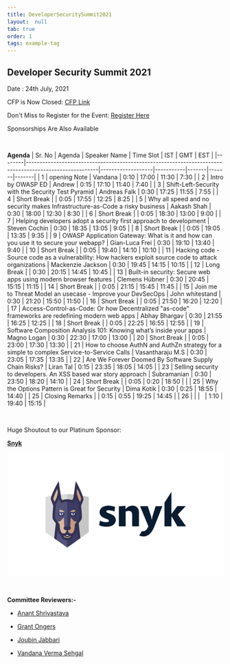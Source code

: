 ```yaml
---
title: DeveloperSecuritySummit2021
layout:  null
tab: true
order: 1
tags: example-tag
---
```


## Developer Security Summit 2021

Date : 24th July, 2021


CFP is Now Closed: [CFP Link](https://owasp.submittable.com/submit/196834/owasp-appsec-days-developer-security-summit-2021)


Don't Miss to Register for the Event: [Register Here](https://www.eventbrite.com/e/appsec-days-owasp-developer-security-summit-2021-tickets-153345649967)


Sponsorships Are Also Available

<br>

**Agenda**
| Sr. No | Agenda                                                                                                 | Speaker Name      | Time Slot | IST   | GMT   | EST   |
|--------|--------------------------------------------------------------------------------------------------------|-------------------|-----------|-------|-------|-------|
| 1      | opening Note                                                                                           | Vandana           | 0:10      | 17:00 | 11:30 | 7:30  |
| 2      | Intro by OWASP ED                                                                                      | Andrew            | 0:15      | 17:10 | 11:40 | 7:40  |
| 3      | Shift-Left-Security with the Security Test Pyramid                                                     | Andreas Falk      | 0:30      | 17:25 | 11:55 | 7:55  |
| 4      | Short Break                                                                                            |                   | 0:05      | 17:55 | 12:25 | 8:25  |
| 5      | Why all speed and no security makes Infrastructure-as-Code a risky business                            | Aakash Shah       | 0:30      | 18:00 | 12:30 | 8:30  |
| 6      | Short Break                                                                                            |                   | 0:05      | 18:30 | 13:00 | 9:00  |
| 7      | Helping developers adopt a security first approach to development                                      | Steven Cochin     | 0:30      | 18:35 | 13:05 | 9:05  |
| 8      | Short Break                                                                                            |                   | 0:05      | 19:05 | 13:35 | 9:35  |
| 9      | OWASP Application Gateway: What is it and how can you use it to secure your webapp?                    | Gian-Luca Frei    | 0:30      | 19:10 | 13:40 | 9:40  |
| 10     | Short Break                                                                                            |                   | 0:05      | 19:40 | 14:10 | 10:10 |
| 11     | Hacking code - Source code as a vulnerability: How hackers exploit source code to attack organizations | Mackenzie Jackson | 0:30      | 19:45 | 14:15 | 10:15 |
| 12     | Long Break                                                                                             |                   | 0:30      | 20:15 | 14:45 | 10:45 |
| 13     | Built-in security: Secure web apps using modern browser features                                       | Clemens Hübner    | 0:30      | 20:45 | 15:15 | 11:15 |
| 14     | Short Break                                                                                            |                   | 0:05      | 21:15 | 15:45 | 11:45 |
| 15     | Join me to Threat Model an usecase - Improve your DevSecOps                                            | John whitestand   | 0:30      | 21:20 | 15:50 | 11:50 |
| 16     | Short Break                                                                                            |                   | 0:05      | 21:50 | 16:20 | 12:20 |
| 17     | Access-Control-as-Code: Or how Decentralized "as-code" frameworks are redefining modern web apps       | Abhay Bhargav     | 0:30      | 21:55 | 16:25 | 12:25 |
| 18     | Short Break                                                                                            |                   | 0:05      | 22:25 | 16:55 | 12:55 |
| 19     | Software Composition Analysis 101: Knowing what’s inside your apps                                     | Magno Logan       | 0:30      | 22:30 | 17:00 | 13:00 |
| 20     | Short Break                                                                                            |                   | 0:05      | 23:00 | 17:30 | 13:30 |
| 21     | How to choose AuthN and AuthZn strategy for a simple to complex Service-to-Service Calls               | Vasantharaju M.S  | 0:30      | 23:05 | 17:35 | 13:35 |
| 22     | Are We Forever Doomed By Software Supply Chain Risks?                                                  | Liran Tal         | 0:15      | 23:35 | 18:05 | 14:05 |
| 23     | Selling security to developers. An XSS based war story approach                                        | Subramanian       | 0:30      | 23:50 | 18:20 | 14:10 |
| 24     | Short Break                                                                                            |                   | 0:05      | 0:20  | 18:50 |       |
| 25     | Why the Options Pattern is Great for Security                                                          | Dima Kotik        | 0:30      | 0:25  | 18:55 | 14:40 |
| 25     | Closing Remarks                                                                                        |        | 0:15      | 0:55  | 19:25 | 14:45 |
| 26     |                                                                                                        |                   |           | 1:10  | 19:40 | 15:15 |


<br>

Huge Shoutout to our Platinum Sponsor:

[**Snyk**](https://snyk.io/)

![Snyk logo](/assets/images/snyk-logo-black.png)

<br>

**Committee Reviewers:-**

* [Anant Shrivastava](https://twitter.com/anantshri)

* [Grant Ongers](https://twitter.com/rewtd)

* [Joubin Jabbari](https://twitter.com/joubinj)

* [Vandana Verma Sehgal](https://twitter.com/InfosecVandana)

